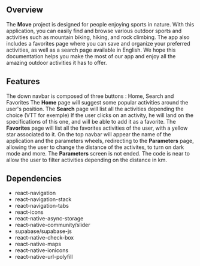 ## Overview
The **Move** project is designed for people enjoying sports in nature. With this application, you can easily find and browse various outdoor sports and activities such as mountain biking, hiking, and rock climbing. The app also includes a favorites page where you can save and organize your preferred activities, as well as a search page available in English. We hope this documentation helps you make the most of our app and enjoy all the amazing outdoor activities it has to offer.

## Features
The down navbar is composed of three buttons : Home, Search and Favorites
The **Home** page will suggest some popular activities around the user's position.
The **Search** page will list all the activities depending the choice (VTT for exemple) 
If the user clicks on an activity, he will land on the specifications of this one, and will be able to add it as a favorite.
The **Favorites** page will list all the favorites activities of the user, with a yellow star associated to it.
On the top navbar will appear the name of the application and the parameters wheels, redirecting to the **Parameters** page, allowing the user to change the distance of the activites, to turn on dark mode and more. The **Parameters** screen is not ended. The code is near to allow the user to filter activities depending on the distance in km.
## Dependencies

* react-navigation
* react-navigation-stack
* react-navigation-tabs
* react-icons
* react-native-async-storage
* react-native-community/slider
* supabase/supabase-js
* react-native-check-box
* react-native-maps
* react-native-ionicons
* react-native-url-polyfill
